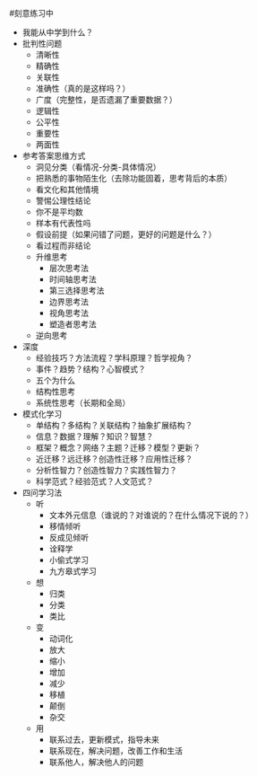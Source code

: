 #刻意练习中 
- 我能从中学到什么？
- 批判性问题
  - 清晰性
  - 精确性
  - 关联性
  - 准确性（真的是这样吗？）
  - 广度（完整性，是否遗漏了重要数据？）
  - 逻辑性
  - 公平性
  - 重要性
  - 两面性
- 参考答案思维方式
  - 洞见分类（看情况-分类-具体情况）
  - 把熟悉的事物陌生化（去除功能固着，思考背后的本质）
  - 看文化和其他情境
  - 警惕公理性结论
  - 你不是平均数
  - 样本有代表性吗
  - 假设前提（如果问错了问题，更好的问题是什么？）
  - 看过程而非结论
  - 升维思考
    - 层次思考法
    - 时间轴思考法
    - 第三选择思考法
    - 边界思考法
    - 视角思考法
    - 塑造者思考法
  - 逆向思考
- 深度
  - 经验技巧？方法流程？学科原理？哲学视角？
  - 事件？趋势？结构？心智模式？
  - 五个为什么
  - 结构性思考
  - 系统性思考（长期和全局）
- 模式化学习
  - 单结构？多结构？关联结构？抽象扩展结构？
  - 信息？数据？理解？知识？智慧？
  - 框架？概念？网络？主题？迁移？模型？更新？
  - 近迁移？远迁移？创造性迁移？应用性迁移？
  - 分析性智力？创造性智力？实践性智力？
  - 科学范式？经验范式？人文范式？
- 四问学习法
  - 听
    - 文本外元信息（谁说的？对谁说的？在什么情况下说的？）
    - 移情倾听
    - 反成见倾听
    - 诠释学
    - 小偷式学习
    - 九方皋式学习
  - 想
    - 归类
    - 分类
    - 类比
  - 变
    - 动词化
    - 放大
    - 缩小
    - 增加
    - 减少
    - 移植
    - 颠倒
    - 杂交
  - 用
    - 联系过去，更新模式，指导未来
    - 联系现在，解决问题，改善工作和生活
    - 联系他人，解决他人的问题